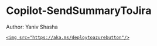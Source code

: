 # Copilot-SendSummaryToJira
Author: Yaniv Shasha



<a href="https://portal.azure.com/#create/Microsoft.Template/uri/https%3A%2F%2Fraw.githubusercontent.com%2FAzure%2FCopilot-For-Security%2Fmain%2FLogic%2520Apps%2FCopilot-SendSummaryToJira%2Fazuredeploy.json" target="_blank">

    <img src="https://aka.ms/deploytoazurebutton"/>
</a>



<br>


